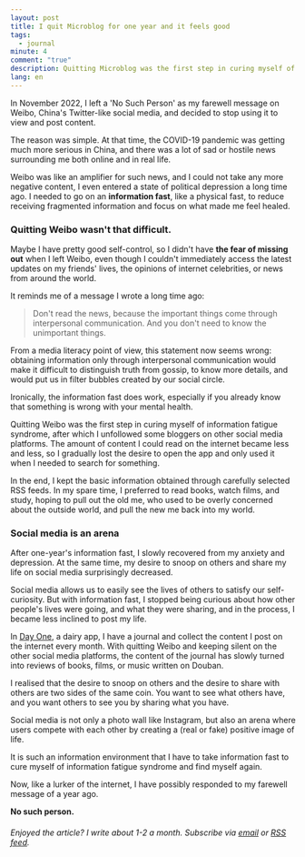 ```yaml
---
layout: post
title: I quit Microblog for one year and it feels good
tags:
  - journal
minute: 4
comment: "true"
description: Quitting Microblog was the first step in curing myself of information fatigue syndrome, then I spent much more time on books, films, and studying. At the same time, my desire to snoop on others and share my life on social media decreased surprisingly. I realised that social media is not just a photo wall like Instagram, but also an arena where users compete with each other by creating a positive image of life.
lang: en
---
```

In November 2022, I left a 'No Such Person' as my farewell message on Weibo, China's Twitter-like social media, and decided to stop using it to view and post content.

The reason was simple. At that time, the COVID-19 pandemic was getting much more serious in China, and there was a lot of sad or hostile news surrounding me both online and in real life.

Weibo was like an amplifier for such news, and I could not take any more negative content, I even entered a state of political depression a long time ago. I needed to go on an **information fast**, like a physical fast, to reduce receiving fragmented information and focus on what made me feel healed.

### Quitting Weibo wasn't that difficult.

Maybe I have pretty good self-control, so I didn't have **the fear of missing out** when I left Weibo, even though I couldn't immediately access the latest updates on my friends' lives, the opinions of internet celebrities, or news from around the world.

It reminds me of a message I wrote a long time ago:

> Don't read the news, because the important things come through interpersonal communication. And you don't need to know the unimportant things.

From a media literacy point of view, this statement now seems wrong: obtaining information only through interpersonal communication would make it difficult to distinguish truth from gossip, to know more details, and would put us in filter bubbles created by our social circle. 

Ironically, the information fast does work, especially if you already know that something is wrong with your mental health.

Quitting Weibo was the first step in curing myself of information fatigue syndrome, after which I unfollowed some bloggers on other social media platforms. The amount of content I could read on the internet became less and less, so I gradually lost the desire to open the app and only used it when I needed to search for something.

In the end, I kept the basic information obtained through carefully selected RSS feeds. In my spare time, I preferred to read books, watch films, and study, hoping to pull out the old me, who used to be overly concerned about the outside world, and pull the new me back into my world.

### Social media is an arena

After one-year's information fast, I slowly recovered from my anxiety and depression. At the same time, my desire to snoop on others and share my life on social media surprisingly decreased.

Social media allows us to easily see the lives of others to satisfy our self-curiosity. But with information fast, I stopped being curious about how other people's lives were going, and what they were sharing, and in the process, I became less inclined to post my life.

In [Day One](https://dayoneapp.com), a dairy app, I have a journal and collect the content I post on the internet every month. With quitting Weibo and keeping silent on the other social media platforms, the content of the journal has slowly turned into reviews of books, films, or music written on Douban.

I realised that the desire to snoop on others and the desire to share with others are two sides of the same coin. You want to see what others have, and you want others to see you by sharing what you have.

Social media is not only a photo wall like Instagram, but also an arena where users compete with each other by creating a (real or fake) positive image of life.

It is such an information environment that I have to take information fast to cure myself of information fatigue syndrome and find myself again.

Now, like a lurker of the internet, I have possibly responded to my farewell message of a year ago.

**No such person.**

###### Enjoyed the article? I write about 1-2 a month. Subscribe via [email](https://memozine.me/en/subscribe/) or [RSS feed](https://memozine.me/atom.xml).